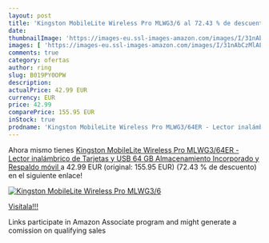 ```yaml
---
layout: post
title: 'Kingston MobileLite Wireless Pro MLWG3/6 al 72.43 % de descuento'
date: 
thumbnailImage: 'https://images-eu.ssl-images-amazon.com/images/I/31nAbCzMlAL._SL200_.jpg'
images: [ 'https://images-eu.ssl-images-amazon.com/images/I/31nAbCzMlAL._SL200_.jpg' ]
comments: true
category: ofertas
author: ring
slug: B019PY0OPW
description:
actualPrice: 42.99 EUR
currency: EUR
price: 42.99
comparePrice: 155.95 EUR
inStock: true
prodname: 'Kingston MobileLite Wireless Pro MLWG3/64ER - Lector inalámbrico de Tarjetas y USB  64 GB Almacenamiento Incorporado y Respaldo móvil '
---
```


Ahora mismo tienes [Kingston MobileLite Wireless Pro MLWG3/64ER - Lector inalámbrico de Tarjetas y USB  64 GB Almacenamiento Incorporado y Respaldo móvil ](https://www.amazon.es/dp/B019PY0OPW/?tag=tolees-21) a 42.99 EUR (original: 155.95 EUR) (72.43 %  de descuento) en el siguiente enlace!

[![Kingston MobileLite Wireless Pro MLWG3/6](https://images-eu.ssl-images-amazon.com/images/I/31nAbCzMlAL._SL200_.jpg)](https://www.amazon.es/dp/B019PY0OPW/?tag=tolees-21)

[Visítala!!!](https://www.amazon.es/dp/B019PY0OPW/?tag=tolees-21)

Links participate in Amazon Associate program and might generate a comission on qualifying sales
